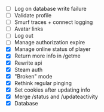 - [ ] Log on database write failure
- [ ] Validate profile
- [ ] Smurf traces + connect logging
- [ ] Avatar links
- [ ] Log out
- [ ] Manage authorization expire
- [x] Manage online status of player
- [x] Return more info in /getme
- [x] Rewrite api
- [x] Steam auth
- [x] "Broken" mode
- [x] Rethink regular pinging
- [x] Set cookies after updating info
- [x] Merge /status and /updateactivity
- [x] Database
